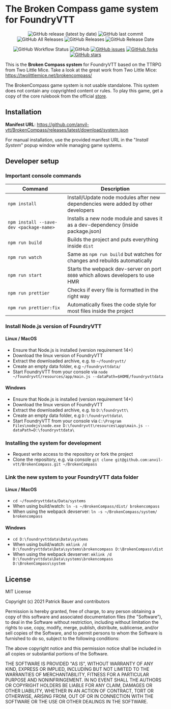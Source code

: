 # The Broken Compass game system for FoundryVTT

<p align="center">
<img alt="GitHub release (latest by date)" src="https://img.shields.io/github/v/release/anvil-vtt/BrokenCompass"> <img alt="GitHub last commit" src="https://img.shields.io/github/last-commit/anvil-vtt/BrokenCompass"> <img alt="GitHub All Releases" src="https://img.shields.io/github/downloads/anvil-vtt/BrokenCompass/total" /> <img alt="GitHub Releases" src="https://img.shields.io/github/downloads/anvil-vtt/BrokenCompass/latest/total" /> <img alt="GitHub Release Date" src="https://img.shields.io/github/release-date/anvil-vtt/BrokenCompass?label=latest%20release" /> 
</p>
<p align="center">
<img alt="GitHub Workflow Status" src="https://img.shields.io/github/workflow/status/anvil-vtt/BrokenCompass/BrokenCompass%20CI"> <img alt="GitHub" src="https://img.shields.io/github/license/anvil-vtt/BrokenCompass"> <a href="https://github.com/anvil-vtt/BrokenCompass/issues"><img alt="GitHub issues" src="https://img.shields.io/github/issues/anvil-vtt/BrokenCompass"></a> <a href="https://github.com/anvil-vtt/BrokenCompass/network"><img alt="GitHub forks" src="https://img.shields.io/github/forks/anvil-vtt/BrokenCompass"></a> <a href="https://github.com/anvil-vtt/BrokenCompass/stargazers"><img alt="GitHub stars" src="https://img.shields.io/github/stars/anvil-vtt/BrokenCompass"></a> 
</p>

This is the **Broken Compass system** for FoundryVTT based on the TTRPG from Two Little Mice.
Take a look at the great work from Two Little Mice: https://twolittlemice.net/brokencompass/

The BrokenCompass game system is not usable standalone. 
This system does not contain any copyrighted content or rules. To play this game, get a copy of the core rulebook from the official [store](https://twolittlemice.net/store/).

## Installation
**Manifest URL**: https://github.com/anvil-vtt/BrokenCompass/releases/latest/download/system.json

For manual installation, use the provided manifest URL in the "*Install System*" popup window while managing game systems.


## Developer setup

### Important console commands

| Command | Description |
|---------|-------------|
|`npm install`|Install/Update node modules after new dependencies were added by other developers|
|`npm install --save-dev <package-name>`| Installs a new node module and saves it as a dev-dependency (inside package.json)|
|`npm run build`|Builds the project and puts everything inside `dist`|
|`npm run watch`|Same as `npm run build` but watches for changes and rebuilds automatically|
|`npm run start`|Starts the webpack dev-server on port `8080` which allows developers to use HMR|
|`npm run prettier`|Checks if every file is formatted in the right way|
|`npm run prettier:fix`|Automatically fixes the code style for most files inside the project|

### Install Node.js version of FoundryVTT

#### Linux / MacOS
- Ensure that Node.js is installed (version requirement 14+)
- Download the linux version of FoundryVTT
- Extract the downloaded archive, e.g. to `~/foundryvtt/`
- Create an empty data folder, e.g `~/foundryvttdata/`
- Start FoundryVTT from your console via `node ~/foundryvtt/resources/app/main.js --dataPath=$HOME/foundryvttdata`

#### Windows
- Ensure that Node.js is installed (version requirement 14+)
- Download the linux version of FoundryVTT
- Extract the downloaded archive, e.g. to `D:\foundryvtt\`
- Create an empty data folder, e.g `D:\foundryvttdata\`
- Start FoundryVTT from your console via `C:\Program Files\nodejs\node.exe D:\foundryvtt\resources\app\main.js --dataPath=D:\foundryvttdata\`

### Installing the system for development

- Request write access to the repository or fork the project
- Clone the repository, e.g. via console `git clone git@github.com:anvil-vtt/BrokenCompass.git ~/BrokenCompass`

### Link the new system to your FoundryVTT data folder

#### Linux / MacOS
  - `cd ~/foundryvttdata/Data/systems`
  - When using build/watch: `ln -s ~/BrokenCompass/dist/ brokencompass`
  - When using the webpack devserver: `ln -s ~/BrokenCompass/system/ brokencompass`
  
#### Windows
  - `cd D:\foundryvttdata\Data\systems`
  - When using build/watch: `mklink /d D:\foundryvttdata\Data\systems\brokencompass D:\BrokenCompass\dist`
  - When using the webpack devserver: `mklink /d D:\foundryvttdata\Data\systems\brokencompass D:\BrokenCompass\system`
  

## License

MIT License

Copyright (c) 2021 Patrick Bauer and contributors

Permission is hereby granted, free of charge, to any person obtaining a copy
of this software and associated documentation files (the "Software"), to deal
in the Software without restriction, including without limitation the rights
to use, copy, modify, merge, publish, distribute, sublicense, and/or sell
copies of the Software, and to permit persons to whom the Software is
furnished to do so, subject to the following conditions:

The above copyright notice and this permission notice shall be included in all
copies or substantial portions of the Software.

THE SOFTWARE IS PROVIDED "AS IS", WITHOUT WARRANTY OF ANY KIND, EXPRESS OR
IMPLIED, INCLUDING BUT NOT LIMITED TO THE WARRANTIES OF MERCHANTABILITY,
FITNESS FOR A PARTICULAR PURPOSE AND NONINFRINGEMENT. IN NO EVENT SHALL THE
AUTHORS OR COPYRIGHT HOLDERS BE LIABLE FOR ANY CLAIM, DAMAGES OR OTHER
LIABILITY, WHETHER IN AN ACTION OF CONTRACT, TORT OR OTHERWISE, ARISING FROM,
OUT OF OR IN CONNECTION WITH THE SOFTWARE OR THE USE OR OTHER DEALINGS IN THE
SOFTWARE.
